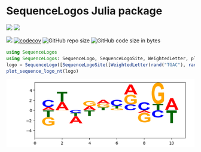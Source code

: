 # SequenceLogos Julia package

[![](https://img.shields.io/badge/docs-stable-blue.svg)](https://cossio.github.io/SequenceLogos.jl/stable)
[![](https://img.shields.io/badge/docs-dev-blue.svg)](https://cossio.github.io/SequenceLogos.jl/dev)

![](https://github.com/cossio/SequenceLogos.jl/workflows/CI/badge.svg)
[![codecov](https://codecov.io/gh/cossio/SequenceLogos.jl/branch/master/graph/badge.svg?token=7AK23CD8Z7)](https://codecov.io/gh/cossio/SequenceLogos.jl)
![GitHub repo size](https://img.shields.io/github/repo-size/cossio/SequenceLogos.jl)
![GitHub code size in bytes](https://img.shields.io/github/languages/code-size/cossio/SequenceLogos.jl)

```julia
using SequenceLogos
using SequenceLogos: SequenceLogo, SequenceLogoSite, WeightedLetter, plot_sequence_logo_nt
logo = SequenceLogo([SequenceLogoSite([WeightedLetter(rand("TGAC"), randn()) for i=1:5]) for _=1:10])
plot_sequence_logo_nt(logo)
```

![Example sequence logo](/example.png)